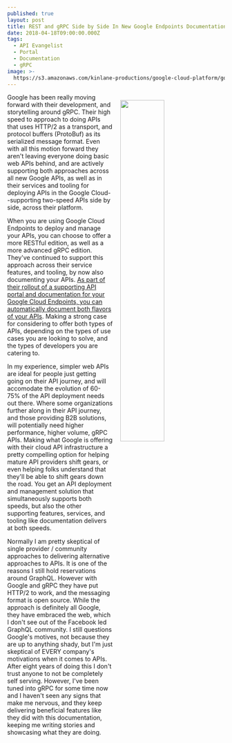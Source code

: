 ```yaml
---
published: true
layout: post
title: REST and gRPC Side by Side In New Google Endpoints Documentation
date: 2018-04-18T09:00:00.000Z
tags:
  - API Evangelist
  - Portal
  - Documentation
  - gRPC
image: >-
  https://s3.amazonaws.com/kinlane-productions/google-cloud-platform/google-cloud-endpoints-portal-docs.png
---
```

<p><img src="{{ page.image }}" width="45%" align="right" style="padding: 15px;" /></p>Google has been really moving forward with their development, and storytelling around gRPC. Their high speed to approach to doing APIs that uses HTTP/2 as a transport, and protocol buffers (ProtoBuf) as its serialized message format. Even with all this motion forward they aren't leaving everyone doing basic web APIs behind, and are actively supporting both approaches across all new Google APIs, as well as in their services and tooling for deploying APIs in the Google Cloud--supporting two-speed APIs side by side, across their platform.

When you are using Google Cloud Endpoints to deploy and manage your APIs, you can choose to offer a more RESTful edition, as well as a more advanced gRPC edition. They've continued to support this approach across their service features, and tooling, by now also documenting your APIs. [As part of their rollout of a supporting API portal and documentation for your Google Cloud Endpoints, you can automatically document both flavors of your APIs](https://cloudplatform.googleblog.com/2018/03/now-you-can-automatically-document-your-API-with-Cloud-Endpoints.html). Making a strong case for considering to offer both types of APIs, depending on the types of use cases you are looking to solve, and the types of developers you are catering to. 

In my experience, simpler web APIs are ideal for people just getting going on their API journey, and will accomodate the evolution of 60-75% of the API deployment needs out there. Where some organizations further along in their API journey, and those providing B2B solutions, will potentially need higher performance, higher volume, gRPC APIs. Making what Google is offering with their cloud API infrastructure a pretty compelling option for helping mature API providers shift gears, or even helping folks understand that they'll be able to shift gears down the road. You get an API deployment and management solution that simultaneously supports both speeds, but also the other supporting features, services, and tooling like documentation delivers at both speeds.

Normally I am pretty skeptical of single provider / community approaches to delivering alternative approaches to APIs. It is one of the reasons I still hold reservations around GraphQL. However with Google and gRPC they have put HTTP/2 to work, and the messaging format is open source. While the approach is definitely all Google, they have embraced the web, which I don't see out of the Facebook led GraphQL community. I still questions Google's motives, not because they are up to anything shady, but I'm just skeptical of EVERY company's motivations when it comes to APIs. After eight years of doing this I don't trust anyone to not be completely self serving. However, I've been tuned into gRPC for some time now and I haven't seen any signs that make me nervous, and they keep delivering beneficial features like they did with this documentation, keeping me writing stories and showcasing what they are doing.